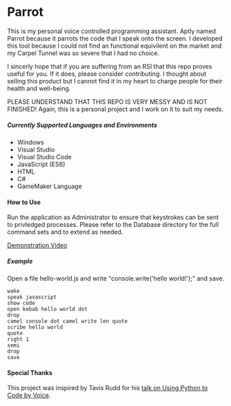Parrot
=====

This is my personal voice controlled programming assistant. Aptly named Parrot because it parrots the code that I speak onto the screen.
I developed this tool because I could not find an functional equivilent on the market and my Carpel Tunnel was so severe that I had no choice.

I sincerly hope that if you are suffering from an RSI that this repo proves useful for you.
If it does, please consider contributing. I thought about selling this product but I cannot find it in my heart to charge people for their health and well-being.

PLEASE UNDERSTAND THAT THIS REPO IS VERY MESSY AND IS NOT FINISHED! Again, this is a personal project and I work on it to suit my needs.

##### Currently Supported Languages and Environments
* Windows
* Visual Studio
* Visual Studio Code
* JavaScript (ES6)
* HTML
* C#
* GameMaker Language

#### How to Use
Run the application as Administrator to ensure that keystrokes can be sent to privledged processes.
Please refer to the Database directory for the full command sets and to extend as needed.

[Demonstration Video](https://www.youtube.com/watch?v=wAnMbJbw468)

##### Example
Open a file hello-world.js and write "console.write('hello world!');" and save.

```
wake
speak javascript
show code
open kebab hello world dot
drop
camel console dot camel write len quote
scribe hello world
quote
right 1
semi
drop
save
```

#### Special Thanks
This project was inspired by Tavis Rudd for his [talk on Using Python to Code by Voice](https://www.youtube.com/watch?v=8SkdfdXWYaI).
